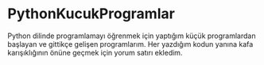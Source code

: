 # PythonKucukProgramlar
Python dilinde programlamayı öğrenmek için yaptığım küçük programlardan başlayan ve gittikçe gelişen programlarım.
Her yazdığım kodun yanına kafa karışıklığının önüne geçmek için yorum satırı ekledim.

